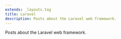 ```yaml
---
extends: _layouts.tag
title: Laravel
description: Posts about the Laravel web framework.
---
```


Posts about the Laravel web framework.
